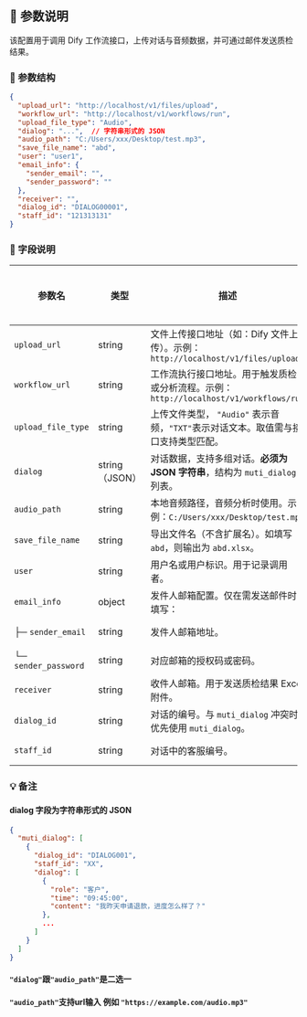 ## 📌 参数说明

该配置用于调用 Dify 工作流接口，上传对话与音频数据，并可通过邮件发送质检结果。

### 🔧 参数结构

```json
{
  "upload_url": "http://localhost/v1/files/upload",
  "workflow_url": "http://localhost/v1/workflows/run",
  "upload_file_type": "Audio",
  "dialog": "...",  // 字符串形式的 JSON
  "audio_path": "C:/Users/xxx/Desktop/test.mp3",
  "save_file_name": "abd",
  "user": "user1",
  "email_info": {
    "sender_email": "",
    "sender_password": ""
  },
  "receiver": "",
  "dialog_id": "DIALOG00001",
  "staff_id": "121313131"
}
```
### 🧾 字段说明

| 参数名                  | 类型           | 描述                                                       | 是否必填 |
| -------------------- | ------------ |----------------------------------------------------------| ---- |
| `upload_url`         | string       | 文件上传接口地址（如：Dify 文件上传）。示例：`http://localhost/v1/files/upload` | ✅ 是  |
| `workflow_url`       | string       | 工作流执行接口地址。用于触发质检或分析流程。示例：`http://localhost/v1/workflows/run` | ✅ 是  |
| `upload_file_type`   | string       | 上传文件类型， `"Audio"` 表示音频，`"TXT"`表示对话文本。取值需与接口支持类型匹配。       | ✅ 是  |
| `dialog`             | string（JSON） | 对话数据，支持多组对话。**必须为 JSON 字符串**，结构为 `muti_dialog` 列表。       | ✅ 是  |
| `audio_path`         | string       | 本地音频路径，音频分析时使用。示例：`C:/Users/xxx/Desktop/test.mp3`        | ❌ 否  |
| `save_file_name`     | string       | 导出文件名（不含扩展名）。如填写 `abd`，则输出为 `abd.xlsx`。                  | ✅ 是  |
| `user`               | string       | 用户名或用户标识。用于记录调用者。                                        | ✅ 是  |
| `email_info`         | object       | 发件人邮箱配置。仅在需发送邮件时填写：                                      | ❌ 否  |
| ├─ `sender_email`    | string       | 发件人邮箱地址。                                                 | ❌ 否  |
| └─ `sender_password` | string       | 对应邮箱的授权码或密码。                                             | ❌ 否  |
| `receiver`           | string       | 收件人邮箱。用于发送质检结果 Excel 附件。                                 | ❌ 否  |
| `dialog_id`          | string       | 对话的编号。与 `muti_dialog` 冲突时优先使用 `muti_dialog`。             | ❌ 否  |
| `staff_id`           | string       | 对话中的客服编号。                                                | ❌ 否  |

### 💡 备注
#### dialog 字段为字符串形式的 JSON
```json
{
  "muti_dialog": [
    {
      "dialog_id": "DIALOG001",
      "staff_id": "XX",
      "dialog": [
        {
          "role": "客户",
          "time": "09:45:00",
          "content": "我昨天申请退款，进度怎么样了？"
        },
        ...
      ]
    }
  ]
}
```
#### `"dialog"`跟`"audio_path"`是二选一 
#### `"audio_path"`支持url输入 例如 `"https://example.com/audio.mp3"`